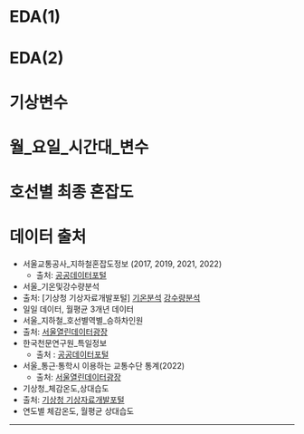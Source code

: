 # EDA(1)

# EDA(2)

# 기상변수

# 월_요일_시간대_변수

# 호선별 최종 혼잡도



# 데이터 출처

- 서울교통공사_지하철혼잡도정보 (2017, 2019, 2021, 2022)
  - 출처: [공공데이터포털](https://www.data.go.kr/data/15071311/fileData.do)
-  서울_기온및강수량분석
  - 출처: [기상청 기상자료개발포털] [기온분석](https://data.kma.go.kr/stcs/grnd/grndTaList.do?pgmNo=70) [강수량분석](https://data.kma.go.kr/stcs/grnd/grndRnList.do?pgmNo=69)
  - 일일 데이터, 월평균 3개년 데이터
-  서울_지하철_호선별역별_승하차인원
  - 출처: [서울열린데이터광장](https://data.seoul.go.kr/dataList/OA-12914/S/1/datasetView.do)
- 한국천문연구원_특일정보
  - 출처 : [공공데이터포털](https://www.data.go.kr/tcs/dss/selectApiDataDetailView.do?publicDataPk=15012690) 
- 서울_통근·통학시 이용하는 교통수단 통계(2022)
  - 출처: [서울열린데이터광장](https://data.seoul.go.kr/dataList/10283/S/2/datasetView.do)
-  기상청_체감온도,상대습도
  - 출처: [기상청 기상자료개발포털](https://data.kma.go.kr/stcs/grnd/grndTaList.do?pgmNo=70)
  - 연도별 체감온도, 월평균 상대습도 

---

